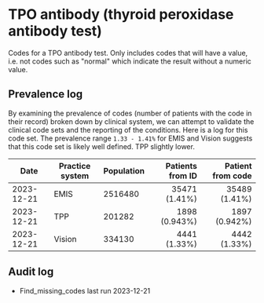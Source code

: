 # TPO antibody (thyroid peroxidase antibody test)

Codes for a TPO antibody test. Only includes codes that will have a value, i.e. not codes such as "normal" which indicate the result without a numeric value.

## Prevalence log

By examining the prevalence of codes (number of patients with the code in their record) broken down by clinical system, we can attempt to validate the clinical code sets and the reporting of the conditions. Here is a log for this code set. The prevalence range `1.33 - 1.41%` for EMIS and Vision suggests that this code set is likely well defined. TPP slightly lower.

| Date       | Practice system | Population | Patients from ID | Patient from code |
| ---------- | --------------- | ---------- | ---------------: | ----------------: |
| 2023-12-21 | EMIS            | 2516480    |    35471 (1.41%) |     35489 (1.41%) |
| 2023-12-21 | TPP             | 201282     |    1898 (0.943%) |     1897 (0.942%) |
| 2023-12-21 | Vision          | 334130     |     4441 (1.33%) |      4442 (1.33%) |

## Audit log

- Find_missing_codes last run 2023-12-21
